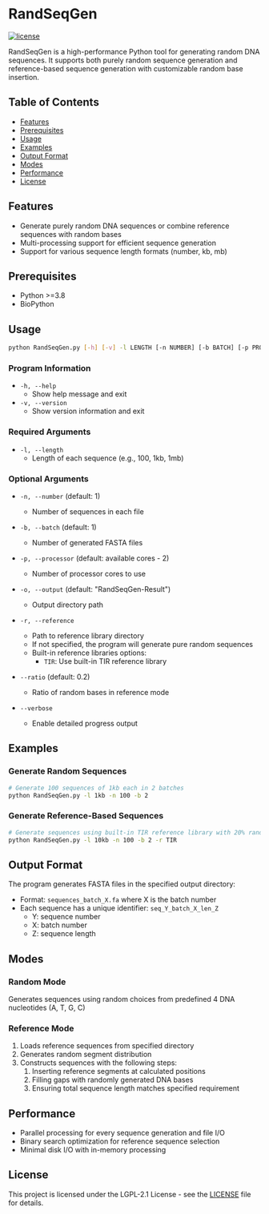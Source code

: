 # RandSeqGen

[![license](https://img.shields.io/github/license/lutianyu2001/RandSeqGen.svg)](https://github.com/lutianyu2001/RandSeqGen/blob/master/LICENSE)

RandSeqGen is a high-performance Python tool for generating random DNA sequences. It supports both purely random sequence generation and reference-based sequence generation with customizable random base insertion.

## Table of Contents

- [Features](#features)
- [Prerequisites](#prerequisites)
- [Usage](#usage)
- [Examples](#examples)
- [Output Format](#output-format)
- [Modes](#modes)
- [Performance](#performance)
- [License](#license)

## Features

- Generate purely random DNA sequences or combine reference sequences with random bases
- Multi-processing support for efficient sequence generation
- Support for various sequence length formats (number, kb, mb)

## Prerequisites
- Python >=3.8
- BioPython

## Usage

```bash
python RandSeqGen.py [-h] [-v] -l LENGTH [-n NUMBER] [-b BATCH] [-p PROCESSOR] [-o OUTPUT] [-r REFERENCE] [--ratio RATIO] [--verbose]
```

### Program Information

- `-h, --help`
  - Show help message and exit
- `-v, --version`
  - Show version information and exit

### Required Arguments

- `-l, --length`
  - Length of each sequence (e.g., 100, 1kb, 1mb)

### Optional Arguments

- `-n, --number` (default: 1)
  - Number of sequences in each file

- `-b, --batch` (default: 1)
  - Number of generated FASTA files

- `-p, --processor` (default: available cores - 2)
  - Number of processor cores to use

- `-o, --output` (default: "RandSeqGen-Result")
  - Output directory path

- `-r, --reference`
  - Path to reference library directory
  - If not specified, the program will generate pure random sequences
  - Built-in reference libraries options:
    - `TIR`: Use built-in TIR reference library

- `--ratio` (default: 0.2)
  - Ratio of random bases in reference mode

- `--verbose`
  - Enable detailed progress output

## Examples

### Generate Random Sequences

```bash
# Generate 100 sequences of 1kb each in 2 batches
python RandSeqGen.py -l 1kb -n 100 -b 2
```

### Generate Reference-Based Sequences

```bash
# Generate sequences using built-in TIR reference library with 20% random bases
python RandSeqGen.py -l 10kb -n 100 -b 2 -r TIR
```

## Output Format

The program generates FASTA files in the specified output directory:
- Format: `sequences_batch_X.fa` where X is the batch number
- Each sequence has a unique identifier: `seq_Y_batch_X_len_Z`
  - Y: sequence number
  - X: batch number
  - Z: sequence length

## Modes

### Random Mode

Generates sequences using random choices from predefined 4 DNA nucleotides (A, T, G, C)

### Reference Mode
1. Loads reference sequences from specified directory
2. Generates random segment distribution
3. Constructs sequences with the following steps:
    1. Inserting reference segments at calculated positions
    2. Filling gaps with randomly generated DNA bases
    3. Ensuring total sequence length matches specified requirement

## Performance

- Parallel processing for every sequence generation and file I/O
- Binary search optimization for reference sequence selection
- Minimal disk I/O with in-memory processing

## License

This project is licensed under the LGPL-2.1 License - see the [LICENSE](LICENSE) file for details.
